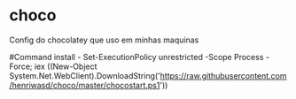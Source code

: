 # choco
Config do chocolatey que uso em minhas maquinas

#Command install - 
Set-ExecutionPolicy unrestricted -Scope Process -Force; iex ((New-Object System.Net.WebClient).DownloadString('https://raw.githubusercontent.com/henriwasd/choco/master/chocostart.ps1'))
